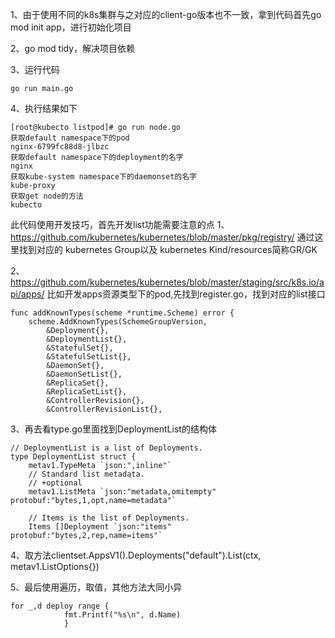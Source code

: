 1、由于使用不同的k8s集群与之对应的client-go版本也不一致，拿到代码首先go mod init app，进行初始化项目

2、go mod tidy，解决项目依赖

3、运行代码
```
go run main.go
```

4、执行结果如下
```
[root@kubecto listpod]# go run node.go
获取default namespace下的pod
nginx-6799fc88d8-jlbzc
获取default namespace下的deployment的名字
nginx
获取kube-system namespace下的daemonset的名字
kube-proxy
获取get node的方法
kubecto
```

此代码使用开发技巧，首先开发list功能需要注意的点
1、https://github.com/kubernetes/kubernetes/blob/master/pkg/registry/
通过这里找到对应的 kubernetes Group以及 kubernetes Kind/resources简称GR/GK

2、https://github.com/kubernetes/kubernetes/blob/master/staging/src/k8s.io/api/apps/
比如开发apps资源类型下的pod,先找到register.go，找到对应的list接口
```
func addKnownTypes(scheme *runtime.Scheme) error {
	scheme.AddKnownTypes(SchemeGroupVersion,
		&Deployment{},
		&DeploymentList{},
		&StatefulSet{},
		&StatefulSetList{},
		&DaemonSet{},
		&DaemonSetList{},
		&ReplicaSet{},
		&ReplicaSetList{},
		&ControllerRevision{},
		&ControllerRevisionList{},
```
    
3、再去看type.go里面找到DeploymentList的结构体
```
// DeploymentList is a list of Deployments.
type DeploymentList struct {
	metav1.TypeMeta `json:",inline"`
	// Standard list metadata.
	// +optional
	metav1.ListMeta `json:"metadata,omitempty" protobuf:"bytes,1,opt,name=metadata"`

	// Items is the list of Deployments.
	Items []Deployment `json:"items" protobuf:"bytes,2,rep,name=items"`
```

4、取方法clientset.AppsV1().Deployments("default").List(ctx, metav1.ListOptions{})

5、最后使用遍历，取值，其他方法大同小异
```
for _,d deploy range {
            fmt.Printf("%s\n", d.Name)
            }
```


  
    
```
